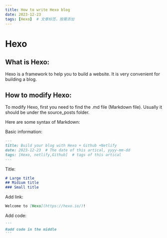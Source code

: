 ```yaml
---
title: How to write Hexo blog
date: 2023-12-23  
tags: [Hexo]  # 文章标签，按需添加
---
```

# Hexo
## What is Hexo:
Hexo is a framework to help you to build a website. It is very convenient for building a blog.
## How to modify Hexo:
To modify Hexo, first you need to find the .md file (Markdown file). Usually it should be under the source\_posts folder.

Here are some syntax of Markdown:

Basic information:
```Markdown
---
title: Build your blog with Hexo + Github +Netlify
date: 2023-12-23  # The date of this artical, yyyy-mm-dd
tags: [Hexo, netlify,Github]  # tags of this artical
---
```
Title:
```Markdown
# Large title
## Midium title
### Small title
```
Add link:
```Markdown
Welcome to [Hexo](https://hexo.io/)!
```
Add code:
````Markdown
```
#add code in the middle
``` 
````